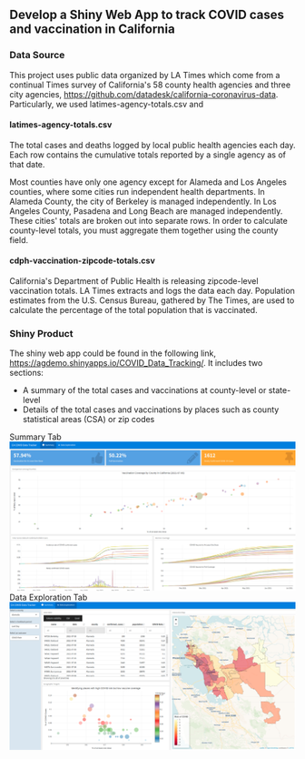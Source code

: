 ## Develop a Shiny Web App to track COVID cases and vaccination in California
### Data Source
This project uses public data organized by LA Times which come from a continual Times survey of California's 58 county health agencies and three city agencies, https://github.com/datadesk/california-coronavirus-data. Particularly, we used latimes-agency-totals.csv and 

#### latimes-agency-totals.csv
The total cases and deaths logged by local public health agencies each day. Each row contains the cumulative totals reported by a single agency as of that date.

Most counties have only one agency except for Alameda and Los Angeles counties, where some cities run independent health departments. In Alameda County, the city of Berkeley is managed independently. In Los Angeles County, Pasadena and Long Beach are managed independently. These cities' totals are broken out into separate rows. In order to calculate county-level totals, you must aggregate them together using the county field.

#### cdph-vaccination-zipcode-totals.csv
California's Department of Public Health is releasing zipcode-level vaccination totals. LA Times extracts and logs the data each day. Population estimates from the U.S. Census Bureau, gathered by The Times, are used to calculate the percentage of the total population that is vaccinated.

### Shiny Product
The shiny web app could be found in the following link, https://agdemo.shinyapps.io/COVID_Data_Tracking/. It includes two sections:
* A summary of the total cases and vaccinations at county-level or state-level
* Details of the total cases and vaccinations by places such as county statistical areas (CSA) or zip codes

Summary Tab
![Summary](img/fig1.png)
Data Exploration Tab
![Details](img/fig2.png)
